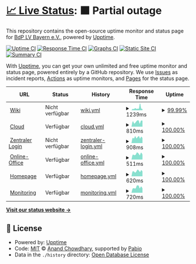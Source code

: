 # [📈 Live Status](https://status.pfadfindenby.de): <!--live status--> **🟧 Partial outage**

This repository contains the open-source uptime monitor and status page for [BdP LV Bayern e.V.](https://bayern.pfadfinden.de), powered by [Upptime](https://github.com/upptime/upptime).

[![Uptime CI](https://github.com/pfadfinden-bayern/status/workflows/Uptime%20CI/badge.svg)](https://github.com/pfadfinden-bayern/status/actions?query=workflow%3A%22Uptime+CI%22)
[![Response Time CI](https://github.com/pfadfinden-bayern/status/workflows/Response%20Time%20CI/badge.svg)](https://github.com/pfadfinden-bayern/status/actions?query=workflow%3A%22Response+Time+CI%22)
[![Graphs CI](https://github.com/pfadfinden-bayern/status/workflows/Graphs%20CI/badge.svg)](https://github.com/pfadfinden-bayern/status/actions?query=workflow%3A%22Graphs+CI%22)
[![Static Site CI](https://github.com/pfadfinden-bayern/status/workflows/Static%20Site%20CI/badge.svg)](https://github.com/pfadfinden-bayern/status/actions?query=workflow%3A%22Static+Site+CI%22)
[![Summary CI](https://github.com/pfadfinden-bayern/status/workflows/Summary%20CI/badge.svg)](https://github.com/pfadfinden-bayern/status/actions?query=workflow%3A%22Summary+CI%22)

With [Upptime](https://upptime.js.org), you can get your own unlimited and free uptime monitor and status page, powered entirely by a GitHub repository. We use [Issues](https://github.com/pfadfinden-bayern/status/issues) as incident reports, [Actions](https://github.com/pfadfinden-bayern/status/actions) as uptime monitors, and [Pages](https://status.pfadfindenby.de) for the status page.

<!--start: status pages-->
<!-- This summary is generated by Upptime (https://github.com/upptime/upptime) -->
<!-- Do not edit this manually, your changes will be overwritten -->
<!-- prettier-ignore -->
| URL | Status | History | Response Time | Uptime |
| --- | ------ | ------- | ------------- | ------ |
| <img alt="" src="https://icons.duckduckgo.com/ip3/wiki.pfadfindenby.de.ico" height="13"> [Wiki](https://wiki.pfadfindenby.de) | Nicht verfügbar | [wiki.yml](https://github.com/pfadfinden-bayern/status/commits/HEAD/history/wiki.yml) | <details><summary><img alt="Response time graph" src="./graphs/wiki/response-time-week.png" height="20"> 1239ms</summary><br><a href="https://status.pfadfindenby.de/history/wiki"><img alt="Response time 895" src="https://img.shields.io/endpoint?url=https%3A%2F%2Fraw.githubusercontent.com%2Fpfadfinden-bayern%2Fstatus%2FHEAD%2Fapi%2Fwiki%2Fresponse-time.json"></a><br><a href="https://status.pfadfindenby.de/history/wiki"><img alt="24-hour response time 764" src="https://img.shields.io/endpoint?url=https%3A%2F%2Fraw.githubusercontent.com%2Fpfadfinden-bayern%2Fstatus%2FHEAD%2Fapi%2Fwiki%2Fresponse-time-day.json"></a><br><a href="https://status.pfadfindenby.de/history/wiki"><img alt="7-day response time 1239" src="https://img.shields.io/endpoint?url=https%3A%2F%2Fraw.githubusercontent.com%2Fpfadfinden-bayern%2Fstatus%2FHEAD%2Fapi%2Fwiki%2Fresponse-time-week.json"></a><br><a href="https://status.pfadfindenby.de/history/wiki"><img alt="30-day response time 895" src="https://img.shields.io/endpoint?url=https%3A%2F%2Fraw.githubusercontent.com%2Fpfadfinden-bayern%2Fstatus%2FHEAD%2Fapi%2Fwiki%2Fresponse-time-month.json"></a><br><a href="https://status.pfadfindenby.de/history/wiki"><img alt="1-year response time 895" src="https://img.shields.io/endpoint?url=https%3A%2F%2Fraw.githubusercontent.com%2Fpfadfinden-bayern%2Fstatus%2FHEAD%2Fapi%2Fwiki%2Fresponse-time-year.json"></a></details> | <details><summary><a href="https://status.pfadfindenby.de/history/wiki">99.99%</a></summary><a href="https://status.pfadfindenby.de/history/wiki"><img alt="All-time uptime 99.93%" src="https://img.shields.io/endpoint?url=https%3A%2F%2Fraw.githubusercontent.com%2Fpfadfinden-bayern%2Fstatus%2FHEAD%2Fapi%2Fwiki%2Fuptime.json"></a><br><a href="https://status.pfadfindenby.de/history/wiki"><img alt="24-hour uptime 99.96%" src="https://img.shields.io/endpoint?url=https%3A%2F%2Fraw.githubusercontent.com%2Fpfadfinden-bayern%2Fstatus%2FHEAD%2Fapi%2Fwiki%2Fuptime-day.json"></a><br><a href="https://status.pfadfindenby.de/history/wiki"><img alt="7-day uptime 99.99%" src="https://img.shields.io/endpoint?url=https%3A%2F%2Fraw.githubusercontent.com%2Fpfadfinden-bayern%2Fstatus%2FHEAD%2Fapi%2Fwiki%2Fuptime-week.json"></a><br><a href="https://status.pfadfindenby.de/history/wiki"><img alt="30-day uptime 99.93%" src="https://img.shields.io/endpoint?url=https%3A%2F%2Fraw.githubusercontent.com%2Fpfadfinden-bayern%2Fstatus%2FHEAD%2Fapi%2Fwiki%2Fuptime-month.json"></a><br><a href="https://status.pfadfindenby.de/history/wiki"><img alt="1-year uptime 99.93%" src="https://img.shields.io/endpoint?url=https%3A%2F%2Fraw.githubusercontent.com%2Fpfadfinden-bayern%2Fstatus%2FHEAD%2Fapi%2Fwiki%2Fuptime-year.json"></a></details>
| <img alt="" src="https://icons.duckduckgo.com/ip3/cloud.pfadfindenby.de.ico" height="13"> [Cloud](https://cloud.pfadfindenby.de/status.php) | Verfügbar | [cloud.yml](https://github.com/pfadfinden-bayern/status/commits/HEAD/history/cloud.yml) | <details><summary><img alt="Response time graph" src="./graphs/cloud/response-time-week.png" height="20"> 810ms</summary><br><a href="https://status.pfadfindenby.de/history/cloud"><img alt="Response time 803" src="https://img.shields.io/endpoint?url=https%3A%2F%2Fraw.githubusercontent.com%2Fpfadfinden-bayern%2Fstatus%2FHEAD%2Fapi%2Fcloud%2Fresponse-time.json"></a><br><a href="https://status.pfadfindenby.de/history/cloud"><img alt="24-hour response time 973" src="https://img.shields.io/endpoint?url=https%3A%2F%2Fraw.githubusercontent.com%2Fpfadfinden-bayern%2Fstatus%2FHEAD%2Fapi%2Fcloud%2Fresponse-time-day.json"></a><br><a href="https://status.pfadfindenby.de/history/cloud"><img alt="7-day response time 810" src="https://img.shields.io/endpoint?url=https%3A%2F%2Fraw.githubusercontent.com%2Fpfadfinden-bayern%2Fstatus%2FHEAD%2Fapi%2Fcloud%2Fresponse-time-week.json"></a><br><a href="https://status.pfadfindenby.de/history/cloud"><img alt="30-day response time 803" src="https://img.shields.io/endpoint?url=https%3A%2F%2Fraw.githubusercontent.com%2Fpfadfinden-bayern%2Fstatus%2FHEAD%2Fapi%2Fcloud%2Fresponse-time-month.json"></a><br><a href="https://status.pfadfindenby.de/history/cloud"><img alt="1-year response time 803" src="https://img.shields.io/endpoint?url=https%3A%2F%2Fraw.githubusercontent.com%2Fpfadfinden-bayern%2Fstatus%2FHEAD%2Fapi%2Fcloud%2Fresponse-time-year.json"></a></details> | <details><summary><a href="https://status.pfadfindenby.de/history/cloud">100.00%</a></summary><a href="https://status.pfadfindenby.de/history/cloud"><img alt="All-time uptime 100.00%" src="https://img.shields.io/endpoint?url=https%3A%2F%2Fraw.githubusercontent.com%2Fpfadfinden-bayern%2Fstatus%2FHEAD%2Fapi%2Fcloud%2Fuptime.json"></a><br><a href="https://status.pfadfindenby.de/history/cloud"><img alt="24-hour uptime 100.00%" src="https://img.shields.io/endpoint?url=https%3A%2F%2Fraw.githubusercontent.com%2Fpfadfinden-bayern%2Fstatus%2FHEAD%2Fapi%2Fcloud%2Fuptime-day.json"></a><br><a href="https://status.pfadfindenby.de/history/cloud"><img alt="7-day uptime 100.00%" src="https://img.shields.io/endpoint?url=https%3A%2F%2Fraw.githubusercontent.com%2Fpfadfinden-bayern%2Fstatus%2FHEAD%2Fapi%2Fcloud%2Fuptime-week.json"></a><br><a href="https://status.pfadfindenby.de/history/cloud"><img alt="30-day uptime 100.00%" src="https://img.shields.io/endpoint?url=https%3A%2F%2Fraw.githubusercontent.com%2Fpfadfinden-bayern%2Fstatus%2FHEAD%2Fapi%2Fcloud%2Fuptime-month.json"></a><br><a href="https://status.pfadfindenby.de/history/cloud"><img alt="1-year uptime 100.00%" src="https://img.shields.io/endpoint?url=https%3A%2F%2Fraw.githubusercontent.com%2Fpfadfinden-bayern%2Fstatus%2FHEAD%2Fapi%2Fcloud%2Fuptime-year.json"></a></details>
| <img alt="" src="https://icons.duckduckgo.com/ip3/auth.pfadfindenby.de.ico" height="13"> [Zentraler Login](https://auth.pfadfindenby.de) | Nicht verfügbar | [zentraler-login.yml](https://github.com/pfadfinden-bayern/status/commits/HEAD/history/zentraler-login.yml) | <details><summary><img alt="Response time graph" src="./graphs/zentraler-login/response-time-week.png" height="20"> 908ms</summary><br><a href="https://status.pfadfindenby.de/history/zentraler-login"><img alt="Response time 902" src="https://img.shields.io/endpoint?url=https%3A%2F%2Fraw.githubusercontent.com%2Fpfadfinden-bayern%2Fstatus%2FHEAD%2Fapi%2Fzentraler-login%2Fresponse-time.json"></a><br><a href="https://status.pfadfindenby.de/history/zentraler-login"><img alt="24-hour response time 820" src="https://img.shields.io/endpoint?url=https%3A%2F%2Fraw.githubusercontent.com%2Fpfadfinden-bayern%2Fstatus%2FHEAD%2Fapi%2Fzentraler-login%2Fresponse-time-day.json"></a><br><a href="https://status.pfadfindenby.de/history/zentraler-login"><img alt="7-day response time 908" src="https://img.shields.io/endpoint?url=https%3A%2F%2Fraw.githubusercontent.com%2Fpfadfinden-bayern%2Fstatus%2FHEAD%2Fapi%2Fzentraler-login%2Fresponse-time-week.json"></a><br><a href="https://status.pfadfindenby.de/history/zentraler-login"><img alt="30-day response time 902" src="https://img.shields.io/endpoint?url=https%3A%2F%2Fraw.githubusercontent.com%2Fpfadfinden-bayern%2Fstatus%2FHEAD%2Fapi%2Fzentraler-login%2Fresponse-time-month.json"></a><br><a href="https://status.pfadfindenby.de/history/zentraler-login"><img alt="1-year response time 902" src="https://img.shields.io/endpoint?url=https%3A%2F%2Fraw.githubusercontent.com%2Fpfadfinden-bayern%2Fstatus%2FHEAD%2Fapi%2Fzentraler-login%2Fresponse-time-year.json"></a></details> | <details><summary><a href="https://status.pfadfindenby.de/history/zentraler-login">100.00%</a></summary><a href="https://status.pfadfindenby.de/history/zentraler-login"><img alt="All-time uptime 100.00%" src="https://img.shields.io/endpoint?url=https%3A%2F%2Fraw.githubusercontent.com%2Fpfadfinden-bayern%2Fstatus%2FHEAD%2Fapi%2Fzentraler-login%2Fuptime.json"></a><br><a href="https://status.pfadfindenby.de/history/zentraler-login"><img alt="24-hour uptime 99.99%" src="https://img.shields.io/endpoint?url=https%3A%2F%2Fraw.githubusercontent.com%2Fpfadfinden-bayern%2Fstatus%2FHEAD%2Fapi%2Fzentraler-login%2Fuptime-day.json"></a><br><a href="https://status.pfadfindenby.de/history/zentraler-login"><img alt="7-day uptime 100.00%" src="https://img.shields.io/endpoint?url=https%3A%2F%2Fraw.githubusercontent.com%2Fpfadfinden-bayern%2Fstatus%2FHEAD%2Fapi%2Fzentraler-login%2Fuptime-week.json"></a><br><a href="https://status.pfadfindenby.de/history/zentraler-login"><img alt="30-day uptime 100.00%" src="https://img.shields.io/endpoint?url=https%3A%2F%2Fraw.githubusercontent.com%2Fpfadfinden-bayern%2Fstatus%2FHEAD%2Fapi%2Fzentraler-login%2Fuptime-month.json"></a><br><a href="https://status.pfadfindenby.de/history/zentraler-login"><img alt="1-year uptime 100.00%" src="https://img.shields.io/endpoint?url=https%3A%2F%2Fraw.githubusercontent.com%2Fpfadfinden-bayern%2Fstatus%2FHEAD%2Fapi%2Fzentraler-login%2Fuptime-year.json"></a></details>
| <img alt="" src="https://icons.duckduckgo.com/ip3/office.pfadfindenby.de.ico" height="13"> [Online-Office](https://office.pfadfindenby.de) | Verfügbar | [online-office.yml](https://github.com/pfadfinden-bayern/status/commits/HEAD/history/online-office.yml) | <details><summary><img alt="Response time graph" src="./graphs/online-office/response-time-week.png" height="20"> 511ms</summary><br><a href="https://status.pfadfindenby.de/history/online-office"><img alt="Response time 465" src="https://img.shields.io/endpoint?url=https%3A%2F%2Fraw.githubusercontent.com%2Fpfadfinden-bayern%2Fstatus%2FHEAD%2Fapi%2Fonline-office%2Fresponse-time.json"></a><br><a href="https://status.pfadfindenby.de/history/online-office"><img alt="24-hour response time 463" src="https://img.shields.io/endpoint?url=https%3A%2F%2Fraw.githubusercontent.com%2Fpfadfinden-bayern%2Fstatus%2FHEAD%2Fapi%2Fonline-office%2Fresponse-time-day.json"></a><br><a href="https://status.pfadfindenby.de/history/online-office"><img alt="7-day response time 511" src="https://img.shields.io/endpoint?url=https%3A%2F%2Fraw.githubusercontent.com%2Fpfadfinden-bayern%2Fstatus%2FHEAD%2Fapi%2Fonline-office%2Fresponse-time-week.json"></a><br><a href="https://status.pfadfindenby.de/history/online-office"><img alt="30-day response time 465" src="https://img.shields.io/endpoint?url=https%3A%2F%2Fraw.githubusercontent.com%2Fpfadfinden-bayern%2Fstatus%2FHEAD%2Fapi%2Fonline-office%2Fresponse-time-month.json"></a><br><a href="https://status.pfadfindenby.de/history/online-office"><img alt="1-year response time 465" src="https://img.shields.io/endpoint?url=https%3A%2F%2Fraw.githubusercontent.com%2Fpfadfinden-bayern%2Fstatus%2FHEAD%2Fapi%2Fonline-office%2Fresponse-time-year.json"></a></details> | <details><summary><a href="https://status.pfadfindenby.de/history/online-office">100.00%</a></summary><a href="https://status.pfadfindenby.de/history/online-office"><img alt="All-time uptime 100.00%" src="https://img.shields.io/endpoint?url=https%3A%2F%2Fraw.githubusercontent.com%2Fpfadfinden-bayern%2Fstatus%2FHEAD%2Fapi%2Fonline-office%2Fuptime.json"></a><br><a href="https://status.pfadfindenby.de/history/online-office"><img alt="24-hour uptime 100.00%" src="https://img.shields.io/endpoint?url=https%3A%2F%2Fraw.githubusercontent.com%2Fpfadfinden-bayern%2Fstatus%2FHEAD%2Fapi%2Fonline-office%2Fuptime-day.json"></a><br><a href="https://status.pfadfindenby.de/history/online-office"><img alt="7-day uptime 100.00%" src="https://img.shields.io/endpoint?url=https%3A%2F%2Fraw.githubusercontent.com%2Fpfadfinden-bayern%2Fstatus%2FHEAD%2Fapi%2Fonline-office%2Fuptime-week.json"></a><br><a href="https://status.pfadfindenby.de/history/online-office"><img alt="30-day uptime 100.00%" src="https://img.shields.io/endpoint?url=https%3A%2F%2Fraw.githubusercontent.com%2Fpfadfinden-bayern%2Fstatus%2FHEAD%2Fapi%2Fonline-office%2Fuptime-month.json"></a><br><a href="https://status.pfadfindenby.de/history/online-office"><img alt="1-year uptime 100.00%" src="https://img.shields.io/endpoint?url=https%3A%2F%2Fraw.githubusercontent.com%2Fpfadfinden-bayern%2Fstatus%2FHEAD%2Fapi%2Fonline-office%2Fuptime-year.json"></a></details>
| <img alt="" src="https://icons.duckduckgo.com/ip3/bayern.pfadfinden.de.ico" height="13"> [Homepage](https://bayern.pfadfinden.de) | Verfügbar | [homepage.yml](https://github.com/pfadfinden-bayern/status/commits/HEAD/history/homepage.yml) | <details><summary><img alt="Response time graph" src="./graphs/homepage/response-time-week.png" height="20"> 620ms</summary><br><a href="https://status.pfadfindenby.de/history/homepage"><img alt="Response time 621" src="https://img.shields.io/endpoint?url=https%3A%2F%2Fraw.githubusercontent.com%2Fpfadfinden-bayern%2Fstatus%2FHEAD%2Fapi%2Fhomepage%2Fresponse-time.json"></a><br><a href="https://status.pfadfindenby.de/history/homepage"><img alt="24-hour response time 592" src="https://img.shields.io/endpoint?url=https%3A%2F%2Fraw.githubusercontent.com%2Fpfadfinden-bayern%2Fstatus%2FHEAD%2Fapi%2Fhomepage%2Fresponse-time-day.json"></a><br><a href="https://status.pfadfindenby.de/history/homepage"><img alt="7-day response time 620" src="https://img.shields.io/endpoint?url=https%3A%2F%2Fraw.githubusercontent.com%2Fpfadfinden-bayern%2Fstatus%2FHEAD%2Fapi%2Fhomepage%2Fresponse-time-week.json"></a><br><a href="https://status.pfadfindenby.de/history/homepage"><img alt="30-day response time 621" src="https://img.shields.io/endpoint?url=https%3A%2F%2Fraw.githubusercontent.com%2Fpfadfinden-bayern%2Fstatus%2FHEAD%2Fapi%2Fhomepage%2Fresponse-time-month.json"></a><br><a href="https://status.pfadfindenby.de/history/homepage"><img alt="1-year response time 621" src="https://img.shields.io/endpoint?url=https%3A%2F%2Fraw.githubusercontent.com%2Fpfadfinden-bayern%2Fstatus%2FHEAD%2Fapi%2Fhomepage%2Fresponse-time-year.json"></a></details> | <details><summary><a href="https://status.pfadfindenby.de/history/homepage">100.00%</a></summary><a href="https://status.pfadfindenby.de/history/homepage"><img alt="All-time uptime 100.00%" src="https://img.shields.io/endpoint?url=https%3A%2F%2Fraw.githubusercontent.com%2Fpfadfinden-bayern%2Fstatus%2FHEAD%2Fapi%2Fhomepage%2Fuptime.json"></a><br><a href="https://status.pfadfindenby.de/history/homepage"><img alt="24-hour uptime 100.00%" src="https://img.shields.io/endpoint?url=https%3A%2F%2Fraw.githubusercontent.com%2Fpfadfinden-bayern%2Fstatus%2FHEAD%2Fapi%2Fhomepage%2Fuptime-day.json"></a><br><a href="https://status.pfadfindenby.de/history/homepage"><img alt="7-day uptime 100.00%" src="https://img.shields.io/endpoint?url=https%3A%2F%2Fraw.githubusercontent.com%2Fpfadfinden-bayern%2Fstatus%2FHEAD%2Fapi%2Fhomepage%2Fuptime-week.json"></a><br><a href="https://status.pfadfindenby.de/history/homepage"><img alt="30-day uptime 100.00%" src="https://img.shields.io/endpoint?url=https%3A%2F%2Fraw.githubusercontent.com%2Fpfadfinden-bayern%2Fstatus%2FHEAD%2Fapi%2Fhomepage%2Fuptime-month.json"></a><br><a href="https://status.pfadfindenby.de/history/homepage"><img alt="1-year uptime 100.00%" src="https://img.shields.io/endpoint?url=https%3A%2F%2Fraw.githubusercontent.com%2Fpfadfinden-bayern%2Fstatus%2FHEAD%2Fapi%2Fhomepage%2Fuptime-year.json"></a></details>
| <img alt="" src="https://icons.duckduckgo.com/ip3/monitoring.pfadfindenby.de.ico" height="13"> [Monitoring](https://monitoring.pfadfindenby.de/login) | Verfügbar | [monitoring.yml](https://github.com/pfadfinden-bayern/status/commits/HEAD/history/monitoring.yml) | <details><summary><img alt="Response time graph" src="./graphs/monitoring/response-time-week.png" height="20"> 720ms</summary><br><a href="https://status.pfadfindenby.de/history/monitoring"><img alt="Response time 702" src="https://img.shields.io/endpoint?url=https%3A%2F%2Fraw.githubusercontent.com%2Fpfadfinden-bayern%2Fstatus%2FHEAD%2Fapi%2Fmonitoring%2Fresponse-time.json"></a><br><a href="https://status.pfadfindenby.de/history/monitoring"><img alt="24-hour response time 587" src="https://img.shields.io/endpoint?url=https%3A%2F%2Fraw.githubusercontent.com%2Fpfadfinden-bayern%2Fstatus%2FHEAD%2Fapi%2Fmonitoring%2Fresponse-time-day.json"></a><br><a href="https://status.pfadfindenby.de/history/monitoring"><img alt="7-day response time 720" src="https://img.shields.io/endpoint?url=https%3A%2F%2Fraw.githubusercontent.com%2Fpfadfinden-bayern%2Fstatus%2FHEAD%2Fapi%2Fmonitoring%2Fresponse-time-week.json"></a><br><a href="https://status.pfadfindenby.de/history/monitoring"><img alt="30-day response time 702" src="https://img.shields.io/endpoint?url=https%3A%2F%2Fraw.githubusercontent.com%2Fpfadfinden-bayern%2Fstatus%2FHEAD%2Fapi%2Fmonitoring%2Fresponse-time-month.json"></a><br><a href="https://status.pfadfindenby.de/history/monitoring"><img alt="1-year response time 702" src="https://img.shields.io/endpoint?url=https%3A%2F%2Fraw.githubusercontent.com%2Fpfadfinden-bayern%2Fstatus%2FHEAD%2Fapi%2Fmonitoring%2Fresponse-time-year.json"></a></details> | <details><summary><a href="https://status.pfadfindenby.de/history/monitoring">100.00%</a></summary><a href="https://status.pfadfindenby.de/history/monitoring"><img alt="All-time uptime 100.00%" src="https://img.shields.io/endpoint?url=https%3A%2F%2Fraw.githubusercontent.com%2Fpfadfinden-bayern%2Fstatus%2FHEAD%2Fapi%2Fmonitoring%2Fuptime.json"></a><br><a href="https://status.pfadfindenby.de/history/monitoring"><img alt="24-hour uptime 100.00%" src="https://img.shields.io/endpoint?url=https%3A%2F%2Fraw.githubusercontent.com%2Fpfadfinden-bayern%2Fstatus%2FHEAD%2Fapi%2Fmonitoring%2Fuptime-day.json"></a><br><a href="https://status.pfadfindenby.de/history/monitoring"><img alt="7-day uptime 100.00%" src="https://img.shields.io/endpoint?url=https%3A%2F%2Fraw.githubusercontent.com%2Fpfadfinden-bayern%2Fstatus%2FHEAD%2Fapi%2Fmonitoring%2Fuptime-week.json"></a><br><a href="https://status.pfadfindenby.de/history/monitoring"><img alt="30-day uptime 100.00%" src="https://img.shields.io/endpoint?url=https%3A%2F%2Fraw.githubusercontent.com%2Fpfadfinden-bayern%2Fstatus%2FHEAD%2Fapi%2Fmonitoring%2Fuptime-month.json"></a><br><a href="https://status.pfadfindenby.de/history/monitoring"><img alt="1-year uptime 100.00%" src="https://img.shields.io/endpoint?url=https%3A%2F%2Fraw.githubusercontent.com%2Fpfadfinden-bayern%2Fstatus%2FHEAD%2Fapi%2Fmonitoring%2Fuptime-year.json"></a></details>

<!--end: status pages-->

[**Visit our status website →**](https://status.pfadfindenby.de)

## 📄 License

- Powered by: [Upptime](https://github.com/upptime/upptime)
- Code: [MIT](./LICENSE) © [Anand Chowdhary](https://anandchowdhary.com), supported by [Pabio](https://pabio.com)
- Data in the `./history` directory: [Open Database License](https://opendatacommons.org/licenses/odbl/1-0/)
